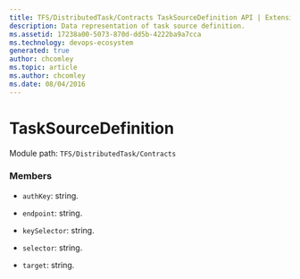 ```yaml
---
title: TFS/DistributedTask/Contracts TaskSourceDefinition API | Extensions for Azure DevOps Services
description: Data representation of task source definition.
ms.assetid: 17238a00-5073-870d-dd5b-4222ba9a7cca
ms.technology: devops-ecosystem
generated: true
author: chcomley
ms.topic: article
ms.author: chcomley
ms.date: 08/04/2016
---
```


# TaskSourceDefinition

Module path: `TFS/DistributedTask/Contracts`

### Members

- `authKey`: string.

- `endpoint`: string.

- `keySelector`: string.

- `selector`: string.

- `target`: string.
